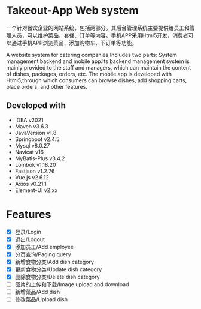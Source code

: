 # Takeout-App Web system

一个针对餐饮企业的网站系统，包括两部分。其后台管理系统主要提供给员工和管理人员，可以维护菜品、套餐、订单等内容。手机APP采用Html5开发，消费者可以通过手机APP浏览菜品、添加购物车、下订单等功能。

A website system for catering companies,Includes two parts: System management backend and mobile app.Its backend management system is mainly provided to the staff and managers, which can maintain the content of dishes, packages, orders, etc. The mobile app is developed with Html5,through which consumers can browse dishes, add shopping carts, place orders, and other features.
## Developed with

- IDEA v2021
- Maven v3.6.3
- JavaVersion v1.8
- Springboot v2.4.5
- Mysql v8.0.27
- Navicat v16
- MyBatis-Plus v3.4.2
- Lombok v1.18.20
- Fastjson v1.2.76
- Vue.js v2.6.12
- Axios v0.21.1
- Element-UI v2.xx

# Features

- [x] 登录/Login
- [x] 退出/Logout
- [x] 添加员工/Add employee
- [x] 分页查询/Paging query
- [x] 新增食物分类/Add dish category
- [x] 更新食物分类/Update dish category
- [x] 删除食物分类/Delete dish category
- [ ] 图片的上传和下载/Image upload and download
- [ ] 新增菜品/Add dish
- [ ] 修改菜品/Upload dish